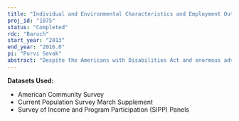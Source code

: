 ```yaml
---
title: "Individual and Environmental Characteristics and Employment Outcomes for People with Disabilities"
proj_id: "1075"
status: "Completed"
rdc: "Baruch"
start_year: "2013"
end_year: "2016.0"
pi: "Purvi Sevak"
abstract: "Despite the Americans with Disabilities Act and enormous advances in assistive technology, employment rates for people with disabilities have declined. This project will model the employment of working-age people with disabilities as a function of their individual characteristics and local environment. Using the restricted access geographic identifiers in the American Community Survey, Current Population Survey, and Survey of Income and Program Participation, this research will examine variation both across and within geographic areas to identify the effect of different individual and environmental characteristics on employment. These characteristics include health conditions, the specific nature of the disability, demographics, unearned income, human capital, family characteristics, policy variables, local infrastructure, and local economic conditions."
---
```


**Datasets Used:**

  - American Community Survey 
  - Current Population Survey March Supplement 
  - Survey of Income and Program Participation (SIPP) Panels 


